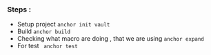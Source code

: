 ### Steps :
- Setup project `anchor init vault`
- Build `anchor build`
- Checking what macro are doing , that we are using `anchor expand`
- For test ` anchor test`